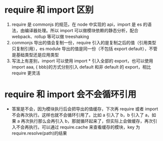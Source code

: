 # require 和 import 区别

1. require 是 commonjs 的规范，在 node 中实现的 api，import 是 es 的语法，由编译器处理。所以 import 可以做模块依赖的静态分析，配合 webpack、rollup 等可以做 treeshaking
2. commonjs 导出的值会复制一份，require 引入的是复制之后的值（引用类型只复制引用），es module 导出的值是同一份（不包括 export default），不管是基础类型还是应用类型
3. 写法上有差别，import 可以使用 import \* 引入全部的 export，也可以使用 import aaa, { bbb}的方式分别引入 default 和非 default 的 export，相比 require 更灵活

# require 和 import 会不会循环引用

- 答案是不会，因为模块执行后会把导出的值缓存，下次再 require 或者 import 不会再次执行。这样也就不会循环引用了。比如 a 引入了 b，b 引入了 a，如果 a 再次执行那么会再引入 b，那就循环起来了，但实际上会做缓存，再次引入不会再执行。可以通过 require.cache 来查看缓存的模块，key 为 require.resolve(path)的结果

